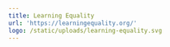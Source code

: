 ```yaml
---
title: Learning Equality
url: 'https://learningequality.org/'
logo: /static/uploads/learning-equality.svg
---
```


